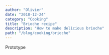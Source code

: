 ```yaml
---
author: "Olivier"
date: "2018-12-24"
category: "Cooking"
title: "Brioche recipe"
description: "How to make delicious brioche"
path: "/blog/cooking/brioche"
---
```


Prototype
